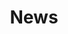 ---
layout: page_general
permalink: /news
title: News
excerpt: News from the ReDBox team
redirect_to: https://www.qcif.edu.au/news/category/redbox
---